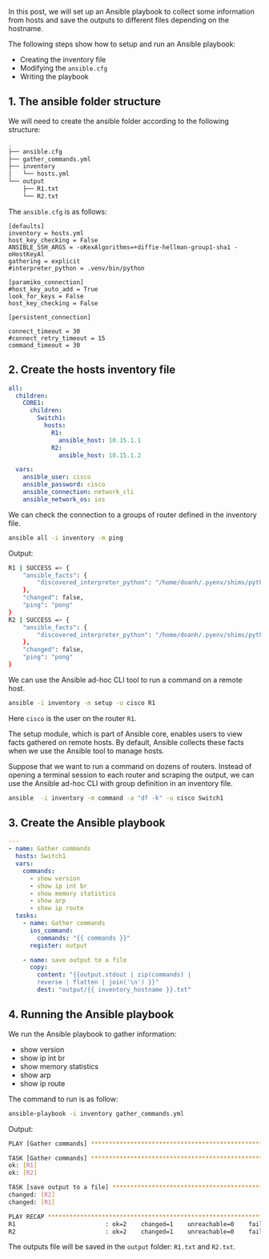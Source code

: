 In this post, we will set up an Ansible playbook to collect some information
from hosts and save the outputs to different files depending on the hostname.

The following steps show how to setup and run an Ansible playbook:
- Creating the inventory file
- Modifying the `ansible.cfg`
- Writing the playbook

## 1. The ansible folder structure

We will need to create the ansible folder according to the following structure:

```bash
.
├── ansible.cfg
├── gather_commands.yml
├── inventory
│   └── hosts.yml
└── output
    ├── R1.txt
    └── R2.txt
```

The `ansible.cfg` is as follows:
```buildoutcfg
[defaults]
inventory = hosts.yml
host_key_checking = False
ANSIBLE_SSH_ARGS = -oKexAlgorithms=+diffie-hellman-group1-sha1 -oHostKeyAl
gathering = explicit
#interpreter_python = .venv/bin/python

[paramiko_connection]
#host_key_auto_add = True
look_for_keys = False
host_key_checking = False

[persistent_connection]

connect_timeout = 30
#connect_retry_timeout = 15
command_timeout = 30
```

## 2. Create the hosts inventory file

```yaml
all:
  children:
    CORE1:
      children:
        Switch1:
          hosts:
            R1:
              ansible_host: 10.15.1.1
            R2:
              ansible_host: 10.15.1.2

  vars:
    ansible_user: cisco
    ansible_password: cisco
    ansible_connection: network_cli
    ansible_network_os: ios
```

We can check the connection to a groups of router defined in the inventory
file.
```bash
ansible all -i inventory -m ping
```
Output:
```bash
R1 | SUCCESS => {
    "ansible_facts": {
        "discovered_interpreter_python": "/home/doanh/.pyenv/shims/python3.7"
    },
    "changed": false,
    "ping": "pong"
}
R2 | SUCCESS => {
    "ansible_facts": {
        "discovered_interpreter_python": "/home/doanh/.pyenv/shims/python3.7"
    },
    "changed": false,
    "ping": "pong"
}
```

We can use the Ansible ad-hoc CLI tool to run a command on a remote host.
```bash
ansible -i inventory -m setup -u cisco R1
```
Here `cisco` is the user on the router `R1`.

The setup module, which is part of Ansible core, enables users to view facts 
gathered on remote hosts. By default, Ansible collects these facts when we 
use the Ansible tool to manage hosts. 

Suppose that we want to run a command on dozens of routers. Instead of 
opening a terminal session to each router and scraping the output, we can 
use the Ansible ad-hoc CLI with group definition in an inventory file.
```bash
ansible  -i inventory -m command -a "df -k" -u cisco Switch1
```

## 3. Create the Ansible playbook

```yaml
---
- name: Gather commands
  hosts: Switch1
  vars:
    commands:
      - show version
      - show ip int br
      - show memory statistics
      - show arp
      - show ip route
  tasks:
    - name: Gather commands
      ios_command:
        commands: "{{ commands }}"
      register: output

    - name: save output to a file
      copy:
        content: "{{output.stdout | zip(commands) |
        reverse | flatten | join('\n') }}"
        dest: "output/{{ inventory_hostname }}.txt"

```

## 4. Running the Ansible playbook

We run the Ansible playbook to gather information:
- show version
- show ip int br
- show memory statistics
- show arp
- show ip route

The command to run is as follow:
```bash
ansible-playbook -i inventory gather_commands.yml
```

Output:
```bash
PLAY [Gather commands] ************************************************************************************************************

TASK [Gather commands] ************************************************************************************************************
ok: [R1]
ok: [R2]

TASK [save output to a file] ******************************************************************************************************
changed: [R2]
changed: [R1]

PLAY RECAP ************************************************************************************************************************
R1                         : ok=2    changed=1    unreachable=0    failed=0    skipped=0    rescued=0    ignored=0   
R2                         : ok=2    changed=1    unreachable=0    failed=0    skipped=0    rescued=0    ignored=0 
```

The outputs file will be saved in the `output` folder: `R1.txt` and `R2.txt`.
